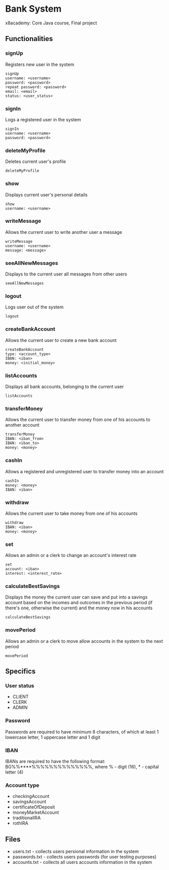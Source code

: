 # Bank System

x8academy: Core Java course, Final project

## Functionalities

### signUp

Registers new user in the system

```
signUp
username: <username>
password: <password>
repeat password: <password>
email: <email>
status: <user_status>
```

### signIn

Logs a registered user in the system

```
signIn
username: <username>
password: <password>
```

### deleteMyProfile

Deletes current user's profile

```
deleteMyProfile
```

### show

Displays current user's personal details

```
show
username: <username>
```

### writeMessage

Allows the current user  to write another user a message

```
writeMessage
username: <username>
message: <message>
```

### seeAllNewMessages

Displays to the current user all messages from other users

```
seeAllNewMessages
```

### logout

Logs user out of the system

```
logout
```

### createBankAccount

Allows the current user to create a new bank account

```
createBankAccount
type: <account_type>
IBAN: <iban>
money: <initial_money>
```

### listAccounts

Displays all bank accounts, belonging to the current user

```
listAccounts
```

### transferMoney

Allows the current user to transfer money from one of his accounts to another account

```
transferMoney
IBAN: <iban_from>
IBAN: <iban_to>
money: <money>
```

### cashIn

Allows a registered and unregistered user to transfer money into an account

```
cashIn
money: <money>
IBAN: <iban>
```

### withdraw

Allows the current user to take money from one of his accounts

```
withdraw
IBAN: <iban>
money: <money>
```

### set

Allows an admin or a clerk to change an account's interest rate

```
set
account: <iban>
interest: <interest_rate>
```

### calculateBestSavings

Displays the money the current user can save and put into a savings account based on the incomes and outcomes in the previous period (if there's one, otherwise the current) and the money now in his accounts

```
calculateBestSavings
```

### movePeriod

Allows an admin or a clerk to move allow accounts in the system to the next period

```
movePeriod
```

## Specifics

### User status

* CLIENT
* CLERK
* ADMIN

### Password

Passwords are required to have minimum 8 characters, of which at least 1 lowercase letter, 1 uppercase letter and 1 digit

### IBAN

IBANs are required to have the following format: BG%%****%%%%%%%%%%%%%%, where % - digit (16), * - capital letter (4)

### Account type

* checkingAccount
* savingsAccount
* certificateOfDeposit
* moneyMarketAccount
* traditionalIRA
* rothIRA

## Files

* users.txt - collects users persional information in the system
* passwords.txt - collects users passwords (for user testing purposes)
* accounts.txt - collects all users accounts information in the system 